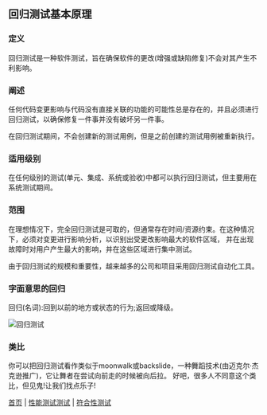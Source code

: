 ## 回归测试基本原理

### 定义

回归测试是一种软件测试，旨在确保软件的更改(增强或缺陷修复)不会对其产生不利影响。

### 阐述

任何代码变更影响与代码没有直接关联的功能的可能性总是存在的，并且必须进行回归测试，以确保修复一件事并没有破坏另一件事。

在回归测试期间，不会创建新的测试用例，但是之前创建的测试用例被重新执行。

### 适用级别

在任何级别的测试(单元、集成、系统或验收)中都可以执行回归测试，但主要用在系统测试期间。

### 范围

在理想情况下，完全回归测试是可取的，但通常存在时间/资源约束。在这种情况下，必须对变更进行影响分析，以识别出受更改影响最大的软件区域，
并在出现故障时对用户产生最大的影响，并在这些区域进行集中测试。

由于回归测试的规模和重要性，越来越多的公司和项目采用回归测试自动化工具。


### 字面意思的回归

回归(名词):回到以前的地方或状态的行为;返回或降级。

![回归测试](https://mmbiz.qpic.cn/mmbiz_jpg/4iaE7bB4HCjcUdtgiaNZ9yFpnHY3UBp7VfxNu3cz9vGXAKFHT7NxW8R5Hvb3KiboFZGwBqJ65VWlb1Ih9US1TyIiaA/0?wx_fmt=jpeg)

### 类比

你可以把回归测试看作类似于moonwalk或backslide，一种舞蹈技术(由迈克尔·杰克逊推广)，它让舞者在尝试向前走的时候被向后拉。
好吧，很多人不同意这个类比，但见鬼!让我们找点乐子!


[首页](index.md)  |  [性能测试测试](性能测试测试.md)  |  [符合性测试](符合性测试.md) 
